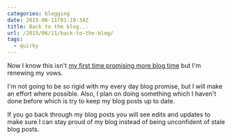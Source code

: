 ```yaml
---
categories: blogging
date: 2015-06-11T01:19:34Z
title: Back to the blog...
url: /2015/06/11/back-to-the-blog/
tags:
  - quirky
---
```


Now I know this isn't [my first time promising more blog time][blog-a-day] but I'm renewing my vows.

I'm not going to be so rigid with my every day blog promise, but I will make an effort where possible. Also,
I plan on doing something which I haven't done before which is try to keep my blog posts up to date.

If you go back through my blog posts you will see edits and updates to make sure I can stay proud of my blog
instead of being unconfident of stale blog posts.

[blog-a-day]: /blogging/2014/11/15/if-i-write-a-blog-in-the-forest-does-it-make-a.html
